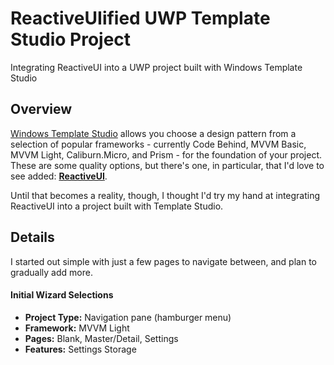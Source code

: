# ReactiveUIified UWP Template Studio Project

Integrating ReactiveUI into a UWP project built with Windows Template Studio

## Overview

[Windows Template Studio](https://github.com/Microsoft/WindowsTemplateStudio) allows you choose a design pattern from a selection of popular frameworks - currently Code Behind, MVVM Basic, MVVM Light, Caliburn.Micro, and Prism - for the foundation of your project. These are some quality options, but there's one, in particular, that I'd love to see added: [**ReactiveUI**](https://reactiveui.net/).

Until that becomes a reality, though, I thought I'd try my hand at integrating ReactiveUI into a project built with Template Studio.

## Details

I started out simple with just a few pages to navigate between, and plan to gradually add more.

#### Initial Wizard Selections

- **Project Type:** Navigation pane (hamburger menu)
- **Framework:** MVVM Light
- **Pages:** Blank, Master/Detail, Settings
- **Features:** Settings Storage
